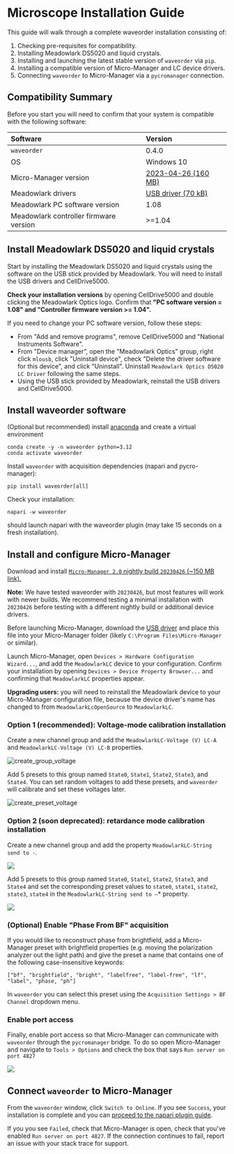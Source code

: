 # Microscope Installation Guide

This guide will walk through a complete waveorder installation consisting of:
1. Checking pre-requisites for compatibility.
2. Installing Meadowlark DS5020 and liquid crystals.
3. Installing and launching the latest stable version of `waveorder` via `pip`.
4. Installing a compatible version of Micro-Manager and LC device drivers.
5. Connecting `waveorder` to Micro-Manager via a `pycromanager` connection.

## Compatibility Summary
Before you start you will need to confirm that your system is compatible with the following software:

| Software | Version |
| :--- | :--- |
| `waveorder` | 0.4.0 |
| OS | Windows 10 |
| Micro-Manager version | [2023-04-26 (160 MB)](https://download.micro-manager.org/nightly/2.0/Windows/MMSetup_64bit_2.0.1_20230426.exe) |
| Meadowlark drivers | [USB driver (70 kB)](https://github.com/mehta-lab/recOrder/releases/download/0.4.0/usbdrvd.dll) |
| Meadowlark PC software version | 1.08 |
| Meadowlark controller firmware version | >=1.04 |

## Install Meadowlark DS5020 and liquid crystals

Start by installing the Meadowlark DS5020 and liquid crystals using the software on the USB stick provided by Meadowlark. You will need to install the USB drivers and CellDrive5000.

**Check your installation versions** by opening CellDrive5000 and double clicking the Meadowlark Optics logo. Confirm that **"PC software version = 1.08" and "Controller firmware version >= 1.04".**

If you need to change your PC software version, follow these steps:
- From "Add and remove programs", remove CellDrive5000 and "National Instruments Software".
- From "Device manager", open the "Meadowlark Optics" group, right click `mlousb`, click "Uninstall device", check "Delete the driver software for this device", and click "Uninstall". Uninstall `Meadowlark Optics D5020 LC Driver` following the same steps.
- Using the USB stick provided by Meadowlark, reinstall the USB drivers and CellDrive5000.

## Install waveorder software

(Optional but recommended) install [anaconda](https://www.anaconda.com/products/distribution) and create a virtual environment
```
conda create -y -n waveorder python=3.12
conda activate waveorder
```

Install `waveorder` with acquisition dependencies (napari and pycro-manager):
```
pip install waveorder[all]
```
Check your installation:
```
napari -w waveorder
```
should launch napari with the waveorder plugin (may take 15 seconds on a fresh installation).

## Install and configure Micro-Manager

Download and install [`Micro-Manager 2.0` nightly build `20230426` (~150 MB link).](https://download.micro-manager.org/nightly/2.0/Windows/MMSetup_64bit_2.0.1_20230426.exe)

**Note:** We have tested waveorder with `20230426`, but most features will work with newer builds. We recommend testing a minimal installation with `20230426` before testing with a different nightly build or additional device drivers.

Before launching Micro-Manager, download the [USB driver](https://github.com/mehta-lab/recOrder/releases/download/0.4.0rc0/usbdrvd.dll) and place this file into your Micro-Manager folder (likely `C:\Program Files\Micro-Manager` or similar).

Launch Micro-Manager, open `Devices > Hardware Configuration Wizard...`, and add the `MeadowlarkLC` device to your configuration. Confirm your installation by opening `Devices > Device Property Browser...` and confirming that `MeadowlarkLC` properties appear.

**Upgrading users:** you will need to reinstall the Meadowlark device to your Micro-Manager configuration file, because the device driver's name has changed to from `MeadowlarkLcOpenSource` to `MeadowlarkLC`.

### Option 1 (recommended): Voltage-mode calibration installation
 Create a new channel group and add the `MeadowlarkLC-Voltage (V) LC-A` and `MeadowlarkLC-Voltage (V) LC-B` properties.

<img src="https://raw.githubusercontent.com/mehta-lab/recOrder/refs/heads/main/docs/images/create_group_voltage.png" alt="create_group_voltage">

Add 5 presets to this group named `State0`, `State1`, `State2`, `State3`, and `State4`. You can set random voltages to add these presets, and `waveorder` will calibrate and set these voltages later.

<img src="https://raw.githubusercontent.com/mehta-lab/recOrder/refs/heads/main/docs/images/create_preset_voltage.png" alt="create_preset_voltage">

### Option 2 (soon deprecated): retardance mode calibration installation

Create a new channel group and add the property `MeadowlarkLC-String send to -`.

![](https://github.com/mehta-lab/recOrder/blob/main/docs/images/create_group.png)

Add 5 presets to this group named `State0`, `State1`, `State2`, `State3`, and `State4` and set the corresponding preset values to `state0`, `state1`, `state2`, `state3`, `state4` in the `MeadowlarkLC-String send to –`* property.

![](https://github.com/mehta-lab/recOrder/blob/main/docs/images/create_preset.png)

### (Optional) Enable "Phase From BF" acquisition

If you would like to reconstruct phase from brightfield, add a Micro-Manager preset with brightfield properties (e.g. moving the polarization analyzer out the light path) and give the preset a name that contains one of the following case-insensitive keywords:

`["bf", "brightfield", "bright", "labelfree", "label-free", "lf", "label", "phase, "ph"]`

In `waveorder` you can select this preset using the `Acquisition Settings > BF Channel` dropdown menu.

### Enable port access

Finally, enable port access so that Micro-Manager can communicate with `waveorder` through the `pycromanager` bridge. To do so open Micro-Manager and navigate to `Tools > Options` and check the box that says `Run server on port 4827`

![](https://github.com/mehta-lab/recOrder/blob/main/docs/images/run_port.png)

## Connect `waveorder` to Micro-Manager

From the `waveorder` window, click `Switch to Online`. If you see `Success`, your installation is complete and you can [proceed to the napari plugin guide](./napari-plugin-guide.md).

If you you see `Failed`, check that Micro-Manager is open, check that you've enabled `Run server on port 4827`. If the connection continues to fail, report an issue with your stack trace for support.
